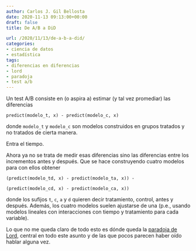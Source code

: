 ```yaml
---
author: Carlos J. Gil Bellosta
date: 2020-11-13 09:13:00+00:00
draft: false
title: De A/B a DiD

url: /2020/11/13/de-a-b-a-did/
categories:
- ciencia de datos
- estadística
tags:
- diferencias en diferencias
- lord
- paradoja
- test a/b
---
```





Un test A/B consiste en (o aspira a) estimar (y tal vez promediar) las diferencias







`predict(modelo_t, x) - predict(modelo_c, x)`







donde `modelo_t` y `modelo_c` son modelos construidos en grupos tratados y no tratados de cierta manera.







Entra el tiempo.







Ahora ya no se trata de medir esas diferencias sino las diferencias entre los incrementos antes y después. Que se hace construyendo cuatro modelos para con ellos obtener







`(predict(modelo_td, x) - predict(modelo_ta, x)) - `







`(predict(modelo_cd, x) - predict(modelo_ca, x))`







donde los sufijos `t`, `c`, `a` y `d` quieren decir tratamiento, control, antes y después. Además, los cuatro modelos suelen ajustarse de una (p.e., usando modelos lineales con interacciones con tiempo y tratamiento para cada variable).







Lo que no me queda claro de todo esto es dónde queda la [paradoja de Lord](https://www.datanalytics.com/2013/09/09/la-paradoja-de-lord/), central en todo este asunto y de las que pocos parecen haber oído hablar alguna vez.



